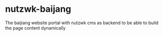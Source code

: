 # nutzwk-baijang
The baijiang website portal with nutzwk cms as backend to be able to build the page content dynamically
